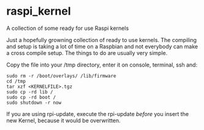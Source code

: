 # raspi_kernel
A collection of some ready for use Raspi kernels

Just a hopefully growning collection of ready to use kernels. The compiling and setup is taking a lot of time on a Raspbian and not everybody can make a cross compile setup. The things to do are usually very simple. 

Copy the file into your /tmp directory, enter it on console, terminal, ssh and:

```
sudo rm -r /boot/overlays/ /lib/firmware
cd /tmp
tar xzf <KERNELFILE>.tgz
sudo cp -rd lib /
sudo cp -rd boot /
sudo shutdown -r now
```
If you are using rpi-update, execute the rpi-update *before* you insert the new Kernel, because it would be overwritten.
